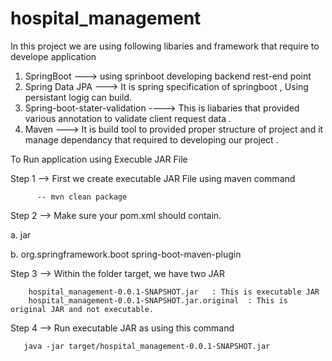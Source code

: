 # hospital_management
In this project we  are using following libaries and framework that require to develope application

1) SpringBoot ---> using sprinboot developing backend  rest-end point
2) Spring Data JPA ---> It is spring specification of springboot , Using  persistant logig can build.
3) Spring-boot-stater-validation ---->  This is liabaries that provided various annotation to validate client request data . 
4) Maven ---> It is build tool to provided proper structure of project and it manage dependancy that required to developing our project .

To Run application using Execuble JAR File 

Step 1 --> First we create executable JAR File using maven command 
            
          -- mvn clean package

Step 2  --> Make sure your pom.xml should contain.

   a. <packaging>jar</packaging>

   b. <plugin>
     <groupId>org.springframework.boot</groupId>
     <artifactId>spring-boot-maven-plugin</artifactId>
     </plugin>
     
  Step 3 -->    Within the folder target, we have two JAR

        hospital_management-0.0.1-SNAPSHOT.jar   : This is executable JAR
        hospital_management-0.0.1-SNAPSHOT.jar.original  : This is original JAR and not executable. 
        
   Step 4 -->  Run executable JAR as using this command 

       java -jar target/hospital_management-0.0.1-SNAPSHOT.jar
